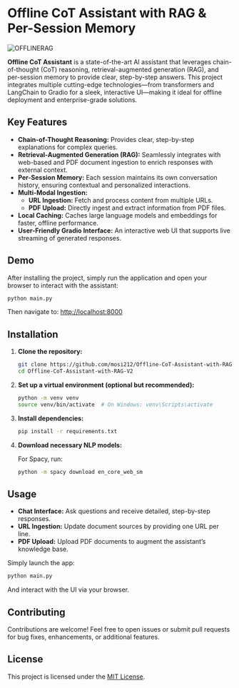 # Offline CoT Assistant with RAG & Per-Session Memory
![OFFLINERAG](https://github.com/user-attachments/assets/7bc84054-e983-4b8f-9212-62a236a7ca27)

**Offline CoT Assistant** is a state-of-the-art AI assistant that leverages chain-of-thought (CoT) reasoning, retrieval-augmented generation (RAG), and per-session memory to provide clear, step-by-step answers. This project integrates multiple cutting-edge technologies—from transformers and LangChain to Gradio for a sleek, interactive UI—making it ideal for offline deployment and enterprise-grade solutions.

## Key Features

- **Chain-of-Thought Reasoning:** Provides clear, step-by-step explanations for complex queries.
- **Retrieval-Augmented Generation (RAG):** Seamlessly integrates with web-based and PDF document ingestion to enrich responses with external context.
- **Per-Session Memory:** Each session maintains its own conversation history, ensuring contextual and personalized interactions.
- **Multi-Modal Ingestion:**
  - **URL Ingestion:** Fetch and process content from multiple URLs.
  - **PDF Upload:** Directly ingest and extract information from PDF files.
- **Local Caching:** Caches large language models and embeddings for faster, offline performance.
- **User-Friendly Gradio Interface:** An interactive web UI that supports live streaming of generated responses.

## Demo

After installing the project, simply run the application and open your browser to interact with the assistant:

```bash
python main.py
```

Then navigate to: [http://localhost:8000](http://localhost:8000)

## Installation

1. **Clone the repository:**

   ```bash
   git clone https://github.com/mosi212/Offline-CoT-Assistant-with-RAG-V2.git
   cd Offline-CoT-Assistant-with-RAG-V2
   ```

2. **Set up a virtual environment (optional but recommended):**

   ```bash
   python -m venv venv
   source venv/bin/activate  # On Windows: venv\Scripts\activate
   ```

3. **Install dependencies:**

   ```bash
   pip install -r requirements.txt
   ```

4. **Download necessary NLP models:**

   For Spacy, run:
   ```bash
   python -m spacy download en_core_web_sm
   ```

## Usage

- **Chat Interface:** Ask questions and receive detailed, step-by-step responses.
- **URL Ingestion:** Update document sources by providing one URL per line.
- **PDF Upload:** Upload PDF documents to augment the assistant’s knowledge base.

Simply launch the app:

```bash
python main.py
```

And interact with the UI via your browser.

## Contributing

Contributions are welcome! Feel free to open issues or submit pull requests for bug fixes, enhancements, or additional features.

## License

This project is licensed under the [MIT License](LICENSE).
